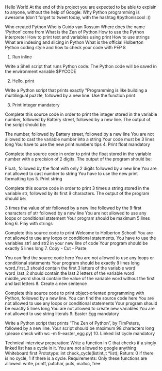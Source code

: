 Hello World
At the end of this project you are expected to be able to explain to anyone, without the help of Google: Why Python programming is awesome (don’t forget to tweet today, with the hashtag #pythoniscool :))

Who created Python
Who is Guido van Rossum
Where does the name ‘Python’ come from
What is the Zen of Python
How to use the Python interpreter
How to print text and variables using print
How to use strings
What are indexing and slicing in Python
What is the official Holberton Python coding style and how to check your code with PEP 8
1. Run inline

Write a Shell script that runs Python code.
The Python code will be saved in the environment variable $PYCODE

2. Hello, print

Write a Python script that prints exactly "Programming is like building a
multilingual puzzle, followed by a new line. Use the function print

3. Print integer mandatory

Complete this source code in order to print the integer stored in the variable number, followed by Battery street, followed by a new line.
The output of the script should be:

The number, followed by Battery street, followed by a new line
You are not allowed to cast the variable number into a string
Your code must be 3 lines long
You have to use the new print numbers tips
4. Print float mandatory

Complete the source code in order to print the float stored in the variable number with a precision of 2 digits.
The output of the program should be:

Float:, followed by the float with only 2 digits
followed by a new line
You are not allowed to cast number to string
You have to use the new print formatting tips
5. Print string

Complete this source code in order to print 3 times a string stored in the variable str, followed by its first 9 characters.
The output of the program should be:

3 times the value of str
followed by a new line
followed by the 9 first characters of str
followed by a new line
You are not allowed to use any loops or conditional statement
Your program should be maximum 5 lines long
6. Play with strings

Complete this source code to print Welcome to Holberton School!
You are not allowed to use any loops or conditional statements.
You have to use the variables str1 and str2 in your new line of code
Your program should be exactly 5 lines long
7. Copy - Cut - Paste

You can find the source code here
You are not allowed to use any loops or conditional statements
Your program should be exactly 8 lines long
word_first_3 should contain the first 3 letters of the variable word
word_last_2 should contain the last 2 letters of the variable word
middle_word should contain the value of the variable word without the first and last letters
8. Create a new sentence

Complete this source code to print object-oriented programming with Python, followed by a new line.
You can find the source code here
You are not allowed to use any loops or conditional statements
Your program should be exactly 5 lines long
You are not allowed to create new variables
You are not allowed to use string literals
9. Easter Egg mandatory

Write a Python script that prints “The Zen of Python”, by TimPeters, followed by a new line.
Your script should be maximum 98 characters long (please check with wc -m 9-easter_egg.py)
10. Linked list cycle mandatory

Technical interview preparation:
Write a function in C that checks if a singly linked list has a cycle in it.
You are not allowed to google anything
Whiteboard first
Prototype: int check_cycle(listint_t *list);
Return: 0 if there is no cycle, 1 if there is a cycle.
Requirements: Only these functions are allowed: write, printf, putchar, puts, malloc, free
